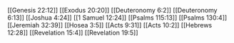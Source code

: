 [[Genesis 22:12]]
[[Exodus 20:20]]
[[Deuteronomy 6:2]]
[[Deuteronomy 6:13]]
[[Joshua 4:24]]
[[1 Samuel 12:24]]
[[Psalms 115:13]]
[[Psalms 130:4]]
[[Jeremiah 32:39]]
[[Hosea 3:5]]
[[Acts 9:31]]
[[Acts 10:2]]
[[Hebrews 12:28]]
[[Revelation 15:4]]
[[Revelation 19:5]]
